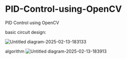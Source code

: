 # PID-Control-using-OpenCV
PID Control using OpenCV

basic circuit design:

![Untitled diagram-2025-02-13-183133](https://github.com/user-attachments/assets/cb99aac5-1d1d-417c-966e-0a70b754e1fc)


algorithm 
![Untitled diagram-2025-02-13-183913](https://github.com/user-attachments/assets/9865b914-d288-436b-90d0-7bb9299891ad)
